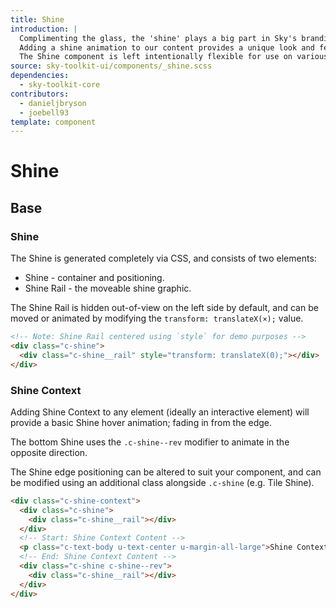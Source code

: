```yaml
---
title: Shine
introduction: |
  Complimenting the glass, the 'shine' plays a big part in Sky's branding.
  Adding a shine animation to our content provides a unique look and feel.
  The Shine component is left intentionally flexible for use on various different components.
source: sky-toolkit-ui/components/_shine.scss
dependencies:
  - sky-toolkit-core
contributors:
  - danieljbryson
  - joebell93
template: component
---
```


# Shine

## Base

### Shine

The Shine is generated completely via CSS, and consists of two elements:

* Shine - container and positioning.
* Shine Rail - the moveable shine graphic.

The Shine Rail is hidden out-of-view on the left side by default, and can be
moved or animated by modifying the `transform: translateX(×);` value.

```html
<!-- Note: Shine Rail centered using `style` for demo purposes -->
<div class="c-shine">
  <div class="c-shine__rail" style="transform: translateX(0);"></div>
</div>
```

### Shine Context

Adding Shine Context to any element (ideally an interactive element) will
provide a basic Shine hover animation; fading in from the edge.

The bottom Shine uses the `.c-shine--rev` modifier to animate in the opposite
direction.

The Shine edge positioning can be altered to suit your component, and can be
modified using an additional class alongside `.c-shine` (e.g. Tile Shine).

```html
<div class="c-shine-context">
  <div class="c-shine">
    <div class="c-shine__rail"></div>
  </div>
  <!-- Start: Shine Context Content -->
  <p class="c-text-body u-text-center u-margin-all-large">Shine Context</p>
  <!-- End: Shine Context Content -->
  <div class="c-shine c-shine--rev">
    <div class="c-shine__rail"></div>
  </div>
</div>
```